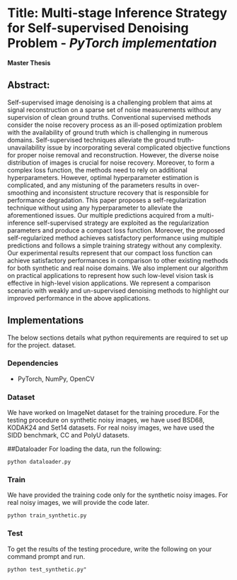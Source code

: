 # Title: Multi-stage Inference Strategy for Self-supervised Denoising Problem - _PyTorch implementation_

**Master Thesis**

## Abstract:
Self-supervised image denoising is a challenging problem that aims at signal reconstruction on a 
sparse set of noise measurements without any supervision of clean ground truths. Conventional supervised methods
consider the noise recovery process as an ill-posed optimization problem with the availability of ground truth 
which is challenging in numerous domains. Self-supervised techniques alleviate the ground truth-unavailability issue 
by incorporating several complicated objective functions for proper noise removal and reconstruction. 
However, the diverse noise distribution of images is crucial for noise recovery. Moreover, to form a complex loss function,
the methods need to rely on additional hyperparameters. However,  optimal hyperparameter estimation is complicated, 
and any mistuning of the parameters results in over-smoothing and inconsistent structure recovery that is responsible for performance degradation.
This paper proposes a self-regularization technique without using any hyperparameter to alleviate the aforementioned issues.
Our multiple predictions acquired from a multi-inference self-supervised strategy are exploited as the regularization parameters 
and produce a compact loss function. Moreover, the proposed self-regularized method achieves satisfactory performance using multiple predictions 
and follows a simple training strategy without any complexity. Our experimental results represent that our compact loss function can achieve satisfactory performances
in comparison to other existing methods for both synthetic and real noise domains. We also implement our algorithm on practical applications to represent how such low-level
vision task is effective in high-level vision applications. We represent a comparison scenario with weakly and un-supervised denoising methods to highlight our improved performance in the above applications. 

## Implementations

The below sections details what python requirements are required to set up for the project. 
dataset.

### Dependencies
- PyTorch, NumPy, OpenCV

### Dataset
We have worked on ImageNet dataset for the training procedure. For the testing procedure on synthetic noisy images, we have used BSD68, KODAK24 and Set14 datasets. For real noisy images, we have used the SIDD benchmark, CC and PolyU datasets.


##Dataloader
For loading the data, run the following: 
```
python dataloader.py 
```

### Train
We have provided the training code only for the synthetic noisy images. For real noisy images, we will provide the code later.  
```
python train_synthetic.py 
```

### Test
To get the results of the testing procedure, write the following on your command prompt and run. 

```
python test_synthetic.py"
```
